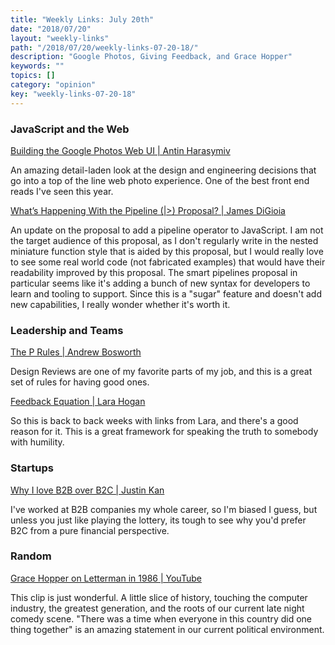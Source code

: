 ```yaml
---
title: "Weekly Links: July 20th"
date: "2018/07/20"
layout: "weekly-links"
path: "/2018/07/20/weekly-links-07-20-18/"
description: "Google Photos, Giving Feedback, and Grace Hopper"
keywords: ""
topics: []
category: "opinion"
key: "weekly-links-07-20-18"
---
```



### JavaScript and the Web

[Building the Google Photos Web UI | Antin Harasymiv](https://medium.com/google-design/google-photos-45b714dfbed1)

An amazing detail-laden look at the design and engineering decisions that go into a top of the line web photo experience.  One of the best front end reads I've seen this year.

[What’s Happening With the Pipeline (|>) Proposal? | James DiGioia](https://babeljs.io/blog/2018/07/19/whats-happening-with-the-pipeline-proposal)

An update on the proposal to add a pipeline operator to JavaScript.  I am not the target audience of this proposal, as I don't regularly write in the nested miniature function style that is aided by this proposal, but I would really love to see some real world code (not fabricated examples) that would have their readability improved by this proposal. The smart pipelines proposal in particular seems like it's adding a bunch of new syntax for developers to learn and tooling to support.  Since this is a "sugar" feature and doesn't add new capabilities, I really wonder whether it's worth it.


### Leadership and Teams

[The P Rules | Andrew Bosworth](http://boz.com/articles/p-rules.html)

Design Reviews are one of my favorite parts of my job, and this is a great set of rules for having good ones.

[Feedback Equation | Lara Hogan](https://larahogan.me/blog/feedback-equation/)

So this is back to back weeks with links from Lara, and there's a good reason for it.  This is a great framework for speaking the truth to somebody with humility.


### Startups


[Why I love B2B over B2C | Justin Kan](https://www.atrium.co/blog/b2b-vs-b2c/)

I've worked at B2B companies my whole career, so I'm biased I guess, but unless you just like playing the lottery, its tough to see why you'd prefer B2C from a pure financial perspective.

### Random

[Grace Hopper on Letterman in 1986 | YouTube](https://www.youtube.com/watch?v=1-vcErOPofQ)

This clip is just wonderful.  A little slice of history, touching the computer industry, the greatest generation, and the roots of our current late night comedy scene.  "There was a time when everyone in this country did one thing together" is an amazing statement in our current political environment.
